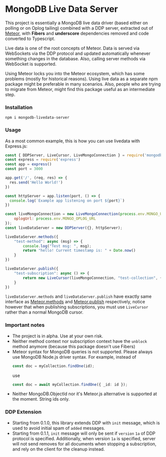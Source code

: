 MongoDB Live Data Server
========================

This project is essentially a MongoDB live data driver (based either on polling or on Oplog tailing) combined with a DDP server, extracted
out of [Meteor](https://github.com/meteor/meteor), with **Fibers** and **underscore** dependencies removed and code converted to Typescript.

Live data is one of the root concepts of Meteor. Data is served via WebSockets via the DDP protocol and updated automatically whenever something changes in the database. Also, calling server methods via WebSocket is supported.

Using Meteor locks you into the Meteor ecosystem, which has some problems (mostly for historical reasons). Using live data as a separate npm package might be preferable in many scenarios. Also, people who are trying to migrate from Meteor, might find this package useful as an intermediate step.

### Installation

```
npm i mongodb-livedata-server
```

### Usage

As a most common example, this is how you can use livedata with Express.js:

```js
const { DDPServer, LiveCursor, LiveMongoConnection } = require('mongodb-livedata-server')
const express = require('express')
const app = express()
const port = 3000

app.get('/', (req, res) => {
  res.send('Hello World!')
})

const httpServer = app.listen(port, () => {
  console.log(`Example app listening on port ${port}`)
})

const liveMongoConnection = new LiveMongoConnection(process.env.MONGO_URL, {
    oplogUrl: process.env.MONGO_OPLOG_URL
});
const liveDataServer = new DDPServer({}, httpServer);

liveDataServer.methods({
    "test-method": async (msg) => {
        console.log("Test msg: ", msg);
        return "hello! Current timestamp is: " + Date.now()
    }
})

liveDataServer.publish({
    "test-subscription": async () => {
        return new LiveCursor(liveMongoConnection, "test-collection", { category: "apples" });
    }
})

```

`liveDataServer.methods` and `liveDataServer.publish` have exactly same interface as [Meteor.methods](https://docs.meteor.com/api/methods.html#Meteor-methods) and [Meteor.publish](https://docs.meteor.com/api/pubsub.html#Meteor-publish) respectively, notice however that when publishing subscriptions, you must use `LiveCursor` rather than a normal MongoDB cursor.

### Important notes

- The project is in alpha. Use at your own risk.
- Neither method context nor subscription context have the `unblock` method anymore (because this package doesn't use Fibers)
- Meteor syntax for MongoDB queries is not supported. Please always use MongoDB Node.js driver syntax. For example, instead of
  ```ts
  const doc = myCollection.findOne(id);
  ```
  use
  ```ts
  const doc = await myCollection.findOne({ _id: id });
  ```
- Neither MongoDB.ObjectId nor it's Meteor.js alternative is supported at the moment. String ids only.

### DDP Extension

- Starting from 0.1.0, this library extends DDP with `init` message, which is used to avoid initial spam of `added` messages.
- Starting from 0.1.1, `init` message will only be sent if `version` `1a` of DDP protocol is specified. Additionally, when version `1a`
is specified, server will not send removes for all documents when stopping a subscription, and rely on the client for the cleanup instead.
